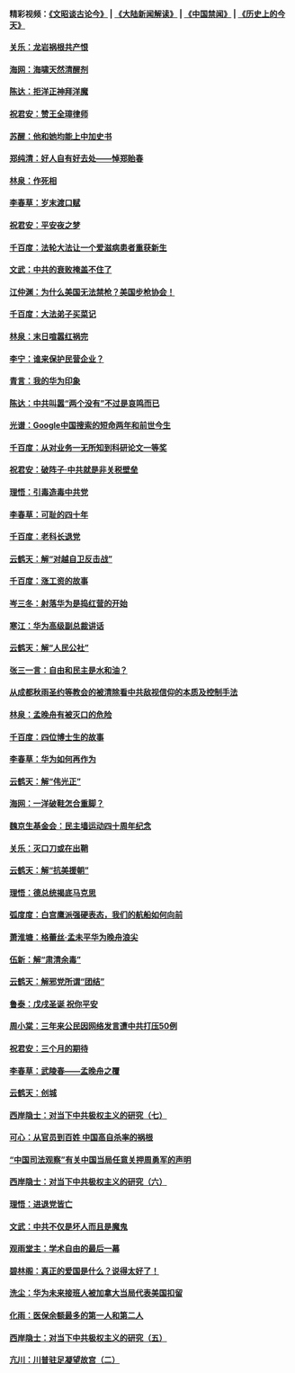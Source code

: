 #### 精彩视频：[《文昭谈古论今》](https://github.com/gfw-breaker/wenzhao/blob/master/README.md?t=12261531) | [《大陆新闻解读》](https://github.com/gfw-breaker/ntdtv-comedy/blob/master/README.md?t=12261531) | [《中国禁闻》](https://github.com/gfw-breaker/ntdtv-news/blob/master/README.md?t=12261531) | [《历史上的今天》](https://github.com/gfw-breaker/today-in-history/blob/master/README.md?t=12261531) 

#### [关乐：龙岩祸根共产恨](../pages/nsc993/n10933253.md?t=12261531) 

#### [海网：海啸天然清醒剂](../pages/nsc993/n10933251.md?t=12261531) 

#### [陈达：拒洋正神拜洋魔](../pages/nsc993/n10933235.md?t=12261531) 

#### [祝君安：赞王全璋律师](../pages/nsc993/n10933273.md?t=12261531) 

#### [苏醒：他和她均能上中加史书](../pages/nsc993/n10933262.md?t=12261531) 

#### [郑纯清：好人自有好去处——悼郑贻春](../pages/nsc993/n10933256.md?t=12261531) 

#### [林泉：作死相](../pages/nsc993/n10933248.md?t=12261531) 

#### [李春草：岁末渡口赋](../pages/nsc993/n10933243.md?t=12261531) 

#### [祝君安：平安夜之梦](../pages/nsc993/n10931089.md?t=12261531) 

#### [千百度：法轮大法让一个爱滋病患者重获新生](../pages/nsc993/n10931128.md?t=12261531) 

#### [文武：中共的衰败掩盖不住了](../pages/nsc993/n10931085.md?t=12261531) 

#### [江仲渊：为什么美国无法禁枪？美国步枪协会！](../pages/nsc993/n10931078.md?t=12261531) 

#### [千百度：大法弟子买菜记](../pages/nsc993/n10929626.md?t=12261531) 

#### [林泉：末日喧嚣红祸完](../pages/nsc993/n10929158.md?t=12261531) 

#### [李宁：谁来保护民营企业？](../pages/nsc993/n10929049.md?t=12261531) 

#### [青言：我的华为印象](../pages/nsc993/n10927223.md?t=12261531) 

#### [陈达：中共叫嚣“两个没有”不过是哀鸣而已](../pages/nsc993/n10927213.md?t=12261531) 

#### [光谱：Google中国搜索的短命两年和前世今生](../pages/nsc993/n10927202.md?t=12261531) 

#### [千百度：从对业务一无所知到科研论文一等奖](../pages/nsc993/n10924400.md?t=12261531) 

#### [祝君安：破阵子‧中共就是非关税壁垒](../pages/nsc993/n10924033.md?t=12261531) 

#### [理悟：引毒造毒中共党](../pages/nsc993/n10922164.md?t=12261531) 

#### [李春草：可耻的四十年](../pages/nsc993/n10922095.md?t=12261531) 

#### [千百度：老科长退党](../pages/nsc993/n10922047.md?t=12261531) 

#### [云鹤天：解“对越自卫反击战”](../pages/nsc993/n10921340.md?t=12261531) 

#### [千百度：涨工资的故事](../pages/nsc993/n10919446.md?t=12261531) 

#### [岑三冬：射落华为是捣红营的开始](../pages/nsc993/n10919253.md?t=12261531) 

#### [寒江：华为高级副总裁讲话](../pages/nsc993/n10919239.md?t=12261531) 

#### [云鹤天：解“人民公社”](../pages/nsc993/n10917506.md?t=12261531) 

#### [张三一言：自由和民主是水和油？](../pages/nsc993/n10917501.md?t=12261531) 

#### [从成都秋雨圣约等教会的被清除看中共敌视信仰的本质及控制手法](../pages/nsc993/n10917309.md?t=12261531) 

#### [林泉：孟晚舟有被灭口的危险](../pages/nsc993/n10917305.md?t=12261531) 

#### [千百度：四位博士生的故事](../pages/nsc993/n10915623.md?t=12261531) 

#### [李春草：华为如何再作为](../pages/nsc993/n10915065.md?t=12261531) 

#### [云鹤天：解“伟光正”](../pages/nsc993/n10915024.md?t=12261531) 

#### [海网：一洋破鞋怎合重脚？](../pages/nsc993/n10914810.md?t=12261531) 

#### [魏京生基金会：民主墙运动四十周年纪念](../pages/nsc993/n10913787.md?t=12261531) 

#### [关乐：灭口刀或在出鞘](../pages/nsc993/n10910233.md?t=12261531) 

#### [云鹤天：解“抗美援朝”](../pages/nsc993/n10910225.md?t=12261531) 

#### [理悟：德总统揭底马克思](../pages/nsc993/n10907949.md?t=12261531) 

#### [弧度度：白宫鹰派强硬表态，我们的航船如何向前](../pages/nsc993/n10907681.md?t=12261531) 

#### [萧淮塘：格蕾丝‧孟未平华为晚舟浪尖](../pages/nsc993/n10907590.md?t=12261531) 

#### [伍新：解“肃清余毒”](../pages/nsc993/n10906830.md?t=12261531) 

#### [云鹤天：解邪党所谓“团结”](../pages/nsc993/n10906823.md?t=12261531) 

#### [鲁泰：戊戌圣诞 祝你平安](../pages/nsc993/n10906813.md?t=12261531) 

#### [周小棠：三年来公民因网络发言遭中共打压50例](../pages/nsc993/n10906801.md?t=12261531) 

#### [祝君安：三个月的期待](../pages/nsc993/n10906797.md?t=12261531) 

#### [李春草：武陵春——孟晚舟之覆](../pages/nsc993/n10904804.md?t=12261531) 

#### [云鹤天：创城](../pages/nsc993/n10904572.md?t=12261531) 

#### [西岸隐士：对当下中共极权主义的研究（七）](../pages/nsc993/n10894592.md?t=12261531) 

#### [可心：从官员到百姓 中国高自杀率的祸根](../pages/nsc993/n10899801.md?t=12261531) 

#### [“中国司法观察”有关中国当局任意关押周勇军的声明](../pages/nsc993/n10899323.md?t=12261531) 

#### [西岸隐士：对当下中共极权主义的研究（六）](../pages/nsc993/n10894563.md?t=12261531) 

#### [理悟：进退党皆亡](../pages/nsc993/n10896617.md?t=12261531) 

#### [文武：中共不仅是坏人而且是魔鬼](../pages/nsc993/n10896590.md?t=12261531) 

#### [观雨堂主：学术自由的最后一幕](../pages/nsc993/n10896282.md?t=12261531) 

#### [碧林阁：真正的爱国是什么？说得太好了！](../pages/nsc993/n10896196.md?t=12261531) 

#### [洗尘：华为未来接班人被加拿大当局代表美国扣留](../pages/nsc993/n10896171.md?t=12261531) 

#### [化雨：医保余额最多的第一人和第二人](../pages/nsc993/n10894411.md?t=12261531) 

#### [西岸隐士：对当下中共极权主义的研究（五）](../pages/nsc993/n10894095.md?t=12261531) 

#### [亢川：川普驻足凝望故宫（二）](../pages/nsc993/n10893924.md?t=12261531) 

